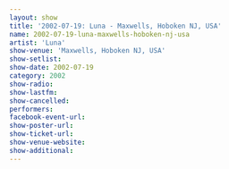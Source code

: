 ```yaml
---
layout: show
title: '2002-07-19: Luna - Maxwells, Hoboken NJ, USA'
name: 2002-07-19-luna-maxwells-hoboken-nj-usa
artist: 'Luna'
show-venue: 'Maxwells, Hoboken NJ, USA'
show-setlist: 
show-date: 2002-07-19
category: 2002
show-radio: 
show-lastfm: 
show-cancelled: 
performers: 
facebook-event-url: 
show-poster-url: 
show-ticket-url: 
show-venue-website: 
show-additional: 
---
```


